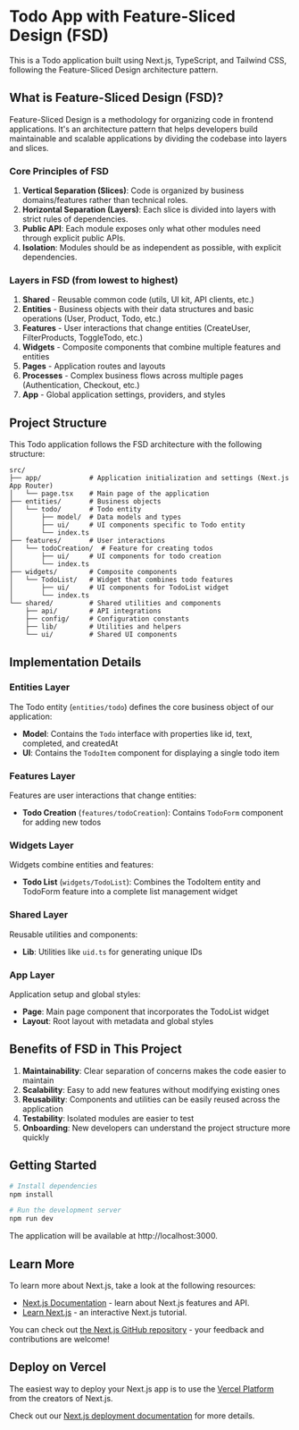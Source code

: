 # Todo App with Feature-Sliced Design (FSD)

This is a Todo application built using Next.js, TypeScript, and Tailwind CSS, following the Feature-Sliced Design architecture pattern.

## What is Feature-Sliced Design (FSD)?

Feature-Sliced Design is a methodology for organizing code in frontend applications. It's an architecture pattern that helps developers build maintainable and scalable applications by dividing the codebase into layers and slices.

### Core Principles of FSD

1. **Vertical Separation (Slices)**: Code is organized by business domains/features rather than technical roles.
2. **Horizontal Separation (Layers)**: Each slice is divided into layers with strict rules of dependencies.
3. **Public API**: Each module exposes only what other modules need through explicit public APIs.
4. **Isolation**: Modules should be as independent as possible, with explicit dependencies.

### Layers in FSD (from lowest to highest)

1. **Shared** - Reusable common code (utils, UI kit, API clients, etc.)
2. **Entities** - Business objects with their data structures and basic operations (User, Product, Todo, etc.)
3. **Features** - User interactions that change entities (CreateUser, FilterProducts, ToggleTodo, etc.)
4. **Widgets** - Composite components that combine multiple features and entities
5. **Pages** - Application routes and layouts
6. **Processes** - Complex business flows across multiple pages (Authentication, Checkout, etc.)
7. **App** - Global application settings, providers, and styles

## Project Structure

This Todo application follows the FSD architecture with the following structure:

```
src/
├── app/            # Application initialization and settings (Next.js App Router)
│   └── page.tsx    # Main page of the application
├── entities/       # Business objects
│   └── todo/       # Todo entity
│       ├── model/  # Data models and types
│       ├── ui/     # UI components specific to Todo entity
│       └── index.ts
├── features/       # User interactions
│   └── todoCreation/  # Feature for creating todos
│       ├── ui/     # UI components for todo creation
│       └── index.ts
├── widgets/        # Composite components
│   └── TodoList/   # Widget that combines todo features
│       ├── ui/     # UI components for TodoList widget
│       └── index.ts
└── shared/         # Shared utilities and components
    ├── api/        # API integrations
    ├── config/     # Configuration constants
    ├── lib/        # Utilities and helpers
    └── ui/         # Shared UI components
```

## Implementation Details

### Entities Layer

The Todo entity (`entities/todo`) defines the core business object of our application:

- **Model**: Contains the `Todo` interface with properties like id, text, completed, and createdAt
- **UI**: Contains the `TodoItem` component for displaying a single todo item

### Features Layer

Features are user interactions that change entities:

- **Todo Creation** (`features/todoCreation`): Contains `TodoForm` component for adding new todos

### Widgets Layer

Widgets combine entities and features:

- **Todo List** (`widgets/TodoList`): Combines the TodoItem entity and TodoForm feature into a complete list management widget

### Shared Layer

Reusable utilities and components:

- **Lib**: Utilities like `uid.ts` for generating unique IDs

### App Layer

Application setup and global styles:

- **Page**: Main page component that incorporates the TodoList widget
- **Layout**: Root layout with metadata and global styles

## Benefits of FSD in This Project

1. **Maintainability**: Clear separation of concerns makes the code easier to maintain
2. **Scalability**: Easy to add new features without modifying existing ones
3. **Reusability**: Components and utilities can be easily reused across the application
4. **Testability**: Isolated modules are easier to test
5. **Onboarding**: New developers can understand the project structure more quickly

## Getting Started

```bash
# Install dependencies
npm install

# Run the development server
npm run dev
```

The application will be available at http://localhost:3000.

## Learn More

To learn more about Next.js, take a look at the following resources:

- [Next.js Documentation](https://nextjs.org/docs) - learn about Next.js features and API.
- [Learn Next.js](https://nextjs.org/learn) - an interactive Next.js tutorial.

You can check out [the Next.js GitHub repository](https://github.com/vercel/next.js) - your feedback and contributions are welcome!

## Deploy on Vercel

The easiest way to deploy your Next.js app is to use the [Vercel Platform](https://vercel.com/new?utm_medium=default-template&filter=next.js&utm_source=create-next-app&utm_campaign=create-next-app-readme) from the creators of Next.js.

Check out our [Next.js deployment documentation](https://nextjs.org/docs/app/building-your-application/deploying) for more details.
